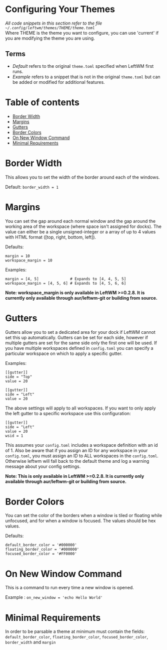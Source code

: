 # Configuring Your Themes

_All code snippets in this section refer to the file `~/.config/leftwm/themes/THEME/theme.toml`_  
Where THEME is the theme you want to configure, you can use 'current' if you are modifying the theme you are using.

## Terms

- _Default_ refers to the original `theme.toml` specified when LeftWM first runs.
- _Example_ refers to a snippet that is not in the original `theme.toml` but can be added or modified for additional features.

# Table of contents

- [Border Width](#border-width)
- [Margins](#margins)
- [Gutters](#gutters)
- [Border Colors](#border-colors)
- [On New Window Command](#on-new-window-command)
- [Minimal Requirements](#minimal-requirements)

# Border Width

This allows you to set the width of the border around each of the windows.

Default: ```border_width = 1```

# Margins

You can set the gap around each normal window and the gap around the working area of the workspace (where space isn't assigned for docks). The value can either be a single unsigned-integer or a array of up to 4 values with HTML format ([top, right, bottom, left]).

Defaults: 

```
margin = 10
workspace_margin = 10
```

Examples:

```
margin = [4, 5]              # Expands to [4, 4, 5, 5]
workspace_margin = [4, 5, 6] # Expands to [4, 5, 6, 6]
```
**Note: workspace_margin is only available in LeftWM >=0.2.8. It is currently only available through aur/leftwm-git or building from source.**

# Gutters

Gutters allow you to set a dedicated area for your dock if LeftWM cannot set this up automatically. Gutters can be set for each side, however if multiple gutters are set for the same side only the first one will be used. If you have multiple workspaces defined in `config.toml` you can specify a particular workspace on which to apply a specific gutter.

Examples:

```
[[gutter]]
side = "Top"
value = 20

[[gutter]]
side = "Left"
value = 20
```
The above settings will apply to all workspaces. If you want to only apply the left gutter to a specific workspace use this configuration:
```
[[gutter]]
side = "Left"
value = 20
wsid = 1
```
This assumes your `config.toml` includes a workspace definition with an id of 1. Also be aware that if you assign an ID for any workspace in your `config.toml`, you must assign an ID to ALL workspaces in the `config.toml`. Otherwise leftwm will fall back to the default theme and log a warning message about your config settings.

**Note: This is only available in LeftWM >=0.2.8. It is currently only available through aur/leftwm-git or building from source.**

# Border Colors

You can set the color of the borders when a window is tiled or floating while unfocused, and for when a window is focused. The values should be hex values.

Defaults:

```
default_border_color = '#000000'
floating_border_color = '#000000'
focused_border_color = '#FF0000'
```

# On New Window Command

This is a command to run every time a new window is opened.

Example : ```on_new_window = 'echo Hello World'```

# Minimal Requirements
In order to be parsable a theme at minimum must contain the fields: 
`default_border_color`, `floating_border_color`, `focused_border_color`, `border_width` and `margin`